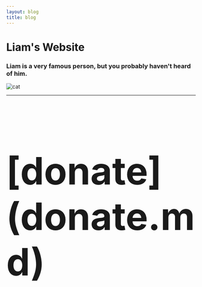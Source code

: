 ```yaml
---
layout: blog
title: blog
---
```


# Liam's Website
### Liam is a very famous person, but you probably haven't heard of him.
![cat](https://icatcare.org/app/uploads/2018/07/Thinking-of-getting-a-cat.png)
<hr>
<h1 style='font-size:100px;'> [donate](donate.md) </h1>
